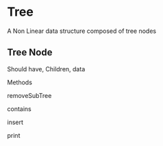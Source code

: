 # Tree

A Non Linear data structure composed of tree nodes

## Tree Node

Should have, Children, data

Methods

removeSubTree

contains

insert

print